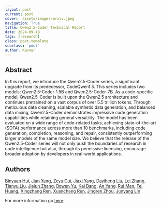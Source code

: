 ```yaml
---
layout: post
current: post
cover:  assets/images/arxiv.jpeg
navigation: True
title: Qwen2.5-Coder Technical Report
date: 2024-09-18
tags: [research]
class: post-template
subclass: 'post'
author: Kavour
---
```


<h2> Abstract </h2>

<p> In this report, we introduce the Qwen2.5-Coder series, a significant upgrade from its predecessor, CodeQwen1.5. This series includes two models: Qwen2.5-Coder-1.5B and Qwen2.5-Coder-7B. As a code-specific model, Qwen2.5-Coder is built upon the Qwen2.5 architecture and continues pretrained on a vast corpus of over 5.5 trillion tokens. Through meticulous data cleaning, scalable synthetic data generation, and balanced data mixing, Qwen2.5-Coder demonstrates impressive code generation capabilities while retaining general versatility. The model has been evaluated on a wide range of code-related tasks, achieving state-of-the-art (SOTA) performance across more than 10 benchmarks, including code generation, completion, reasoning, and repair, consistently outperforming larger models of the same model size. We believe that the release of the Qwen2.5-Coder series will not only push the boundaries of research in code intelligence but also, through its permissive licensing, encourage broader adoption by developers in real-world applications.</p>

<h2> Authors </h2>

<p> <a href="https://arxiv.org/search/cs?searchtype=author&amp;query=Hui,+B">Binyuan Hui</a>, <a href="https://arxiv.org/search/cs?searchtype=author&amp;query=Yang,+J">Jian Yang</a>, <a href="https://arxiv.org/search/cs?searchtype=author&amp;query=Cui,+Z">Zeyu Cui</a>, <a href="https://arxiv.org/search/cs?searchtype=author&amp;query=Yang,+J">Jiaxi Yang</a>, <a href="https://arxiv.org/search/cs?searchtype=author&amp;query=Liu,+D">Dayiheng Liu</a>, <a href="https://arxiv.org/search/cs?searchtype=author&amp;query=Zhang,+L">Lei Zhang</a>, <a href="https://arxiv.org/search/cs?searchtype=author&amp;query=Liu,+T">Tianyu Liu</a>, <a href="https://arxiv.org/search/cs?searchtype=author&amp;query=Zhang,+J">Jiajun Zhang</a>, <a href="https://arxiv.org/search/cs?searchtype=author&amp;query=Yu,+B">Bowen Yu</a>, <a href="https://arxiv.org/search/cs?searchtype=author&amp;query=Dang,+K">Kai Dang</a>, <a href="https://arxiv.org/search/cs?searchtype=author&amp;query=Yang,+A">An Yang</a>, <a href="https://arxiv.org/search/cs?searchtype=author&amp;query=Men,+R">Rui Men</a>, <a href="https://arxiv.org/search/cs?searchtype=author&amp;query=Huang,+F">Fei Huang</a>, <a href="https://arxiv.org/search/cs?searchtype=author&amp;query=Ren,+X">Xingzhang Ren</a>, <a href="https://arxiv.org/search/cs?searchtype=author&amp;query=Ren,+X">Xuancheng Ren</a>, <a href="https://arxiv.org/search/cs?searchtype=author&amp;query=Zhou,+J">Jingren Zhou</a>, <a href="https://arxiv.org/search/cs?searchtype=author&amp;query=Lin,+J">Junyang Lin</a></p>

<p>For more information go <a href='https://arxiv.org/abs/2409.12186'>here</a></p>